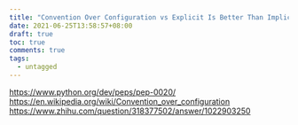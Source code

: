 ```yaml
---
title: "Convention Over Configuration vs Explicit Is Better Than Implicit"
date: 2021-06-25T13:58:57+08:00
draft: true
toc: true
comments: true
tags:
  - untagged
---
```


https://www.python.org/dev/peps/pep-0020/
https://en.wikipedia.org/wiki/Convention_over_configuration
https://www.zhihu.com/question/318377502/answer/1022903250
